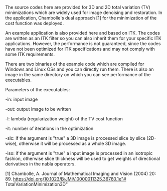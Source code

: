 The source codes here are provided for 3D and 2D total variation (TV) minimizations which are widely used for image denoising and restoration. In the application, Chambolle's dual approach [1] for the minimization of the cost function was deployed.

An example application is also provided here and based on ITK. The codes are written as an ITK filter so you can also inherit them for your specific ITK applications. However, the performance is not guaranteed, since the codes have not been optimized for ITK specifications and may not comply with some ITK requirements.

There are two binaries of the example code which are compiled for Windows and Linux OSs and you can directly run them. There is also an image in the same directory on which you can see performance of the executables.

Parameters of the executables:

-in: input image

-out: output image to be written

-l: lambda (regularization weight) of the TV cost function

-it: number of iterations in the optimization

-slc: if the argument is "true" a 3D image is processed slice by slice (2D-wise), otherwise it will be processed as a whole 3D image.

-iso: if the argument is "true" a input image is processed in an isotropic fashion, otherwise slice thickness will be used to get weights of directional derivatives in the nabla operators.



[1] Chambolle, A. Journal of Mathematical Imaging and Vision (2004) 20: 89. https://doi.org/10.1023/B:JMIV.0000011325.36760.1e"# TotalVariationMinimization3D" 
